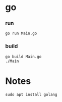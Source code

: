 # go

### run
`go run Main.go`  

### build
`go build Main.go`  
`./Main`  

# Notes
`sudo apt install golang`  
